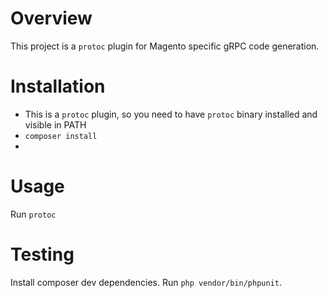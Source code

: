 # Overview

This project is a `protoc` plugin for Magento specific gRPC code generation.

# Installation
* This is a `protoc` plugin, so you need to have `protoc` binary installed and visible in PATH
* `composer install`
* 

# Usage
Run `protoc  `


# Testing
Install composer dev dependencies. Run `php vendor/bin/phpunit`.